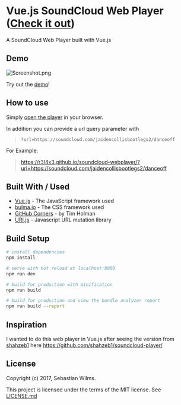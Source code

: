 # Vue.js SoundCloud Web Player ([Check it out](https://shahzeb1.github.io/soundcloud-webplayer/))

A SoundCloud Web Player built with Vue.js

## Demo

![Screenshot.png](Screenshot.png)

Try out the [demo](https://r3l4x3.github.io/soundcloud-webplayer/)!

## How to use

Simply [open the player](https://r3l4x3.github.io/soundcloud-webplayer/) in your browser.  

In addition you can provide a url query parameter with  
>`?url=https://soundcloud.com/jaidencollisbootlegs2/danceoff`  

For Example:  
> https://r3l4x3.github.io/soundcloud-webplayer/?url=https://soundcloud.com/jaidencollisbootlegs2/danceoff

## Built With / Used

* [Vue.js](https://vuejs.org/) - The JavaScript framework used
* [bulma.io](http://bulma.io) - The CSS framework used
* [GitHub Corners](https://github.com/tholman/github-corners) - by Tim Holman
* [URI.js](https://github.com/medialize/URI.js) - Javascript URL mutation library

## Build Setup

``` bash
# install dependencies
npm install

# serve with hot reload at localhost:8080
npm run dev

# build for production with minification
npm run build

# build for production and view the bundle analyzer report
npm run build --report
```

## Inspiration

I wanted to do this web player in Vue.js after seeing the version from [shahzeb1](https://github.com/shahzeb1) here https://github.com/shahzeb1/soundcloud-player/

## License

Copyright (c) 2017, Sebastian Wilms.

This project is licensed under the terms of the MIT license. See [LICENSE.md](LICENSE.md)


